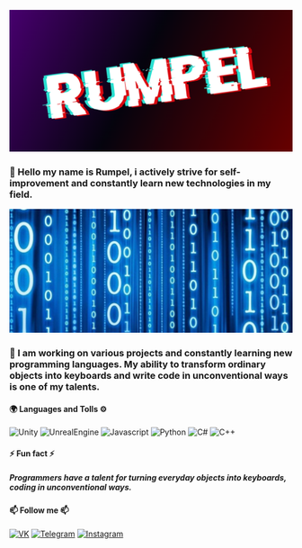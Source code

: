 [![Header](https://github.com/rumpelovs/rumpelovs/blob/main/assets/image.png)](https://t.me/rumpel_ovs)

### 👋 Hello my name is Rumpel, i actively strive for self-improvement and constantly learn new technologies in my field. 


![Header](https://github.com/rumpelovs/rumpelovs/blob/main/assets/Fot.jpg)
### 🌱 I am working on various projects and constantly learning new programming languages. My ability to transform ordinary objects into keyboards and write code in unconventional ways is one of my talents.


#### 🌍 Languages and Tolls ⚙️

![Unity](https://img.shields.io/badge/-Unity-000?style=for-the-badge&logo=unity&logoColor=B90000)
![UnrealEngine](https://img.shields.io/badge/-UnrealEngine-000?style=for-the-badge&logo=unrealEngine&logoColor=9B0000)
![Javascript](https://img.shields.io/badge/-JAVASCRIPT-000?style=for-the-badge&logo=JavaScript&logoColor=F2FF6A)
![Python](https://img.shields.io/badge/-PYTHON-000?style=for-the-badge&logo=python&logoColor=EBFF19)
![C#](https://img.shields.io/badge/-C-000?style=for-the-badge&logo=c&logoColor=007EE5)
![C++](https://img.shields.io/badge/-C++-000?style=for-the-badge&logo=c%2b%2b&logoColor=4D4DFF)

#### ⚡ Fun fact ⚡

##### Programmers have a talent for turning everyday objects into keyboards, coding in unconventional ways.

#### 📫 Follow me 📫

[![VK](https://img.shields.io/badge/-VKONTAKTE-000?style=for-the-badge&logo=vk&logoColor=4F7DB3)](https://vk.com/whyislait)
[![Telegram](https://img.shields.io/badge/-TELEDRAM-000?style=for-the-badge&logo=telegram&logoColor=)](https://t.me/rumpel_ovs)
[![Instagram](https://img.shields.io/badge/-INSTAGRAM-000?style=for-the-badge&logo=instagram&logoColor=B4068E)](https://instagram.com/rumpel_ovs?igshid=MmIzYWVlNDQ5Yg==)

